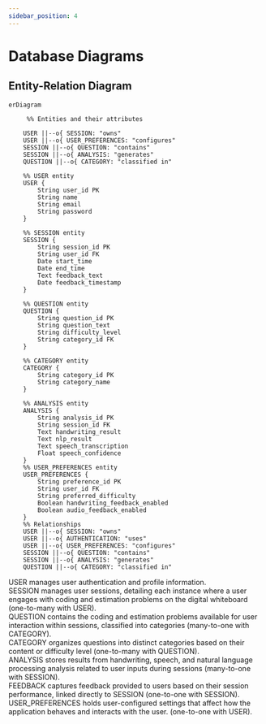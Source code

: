 ```yaml
---
sidebar_position: 4
---
```


# Database Diagrams
## Entity-Relation Diagram
```mermaid
erDiagram

     %% Entities and their attributes

    USER ||--o{ SESSION: "owns"
    USER ||--o{ USER_PREFERENCES: "configures"
    SESSION ||--o{ QUESTION: "contains"
    SESSION ||--o{ ANALYSIS: "generates"
    QUESTION ||--o{ CATEGORY: "classified in"

    %% USER entity
    USER {
        String user_id PK
        String name
        String email
        String password
    }

    %% SESSION entity
    SESSION {
        String session_id PK
        String user_id FK
        Date start_time
        Date end_time
        Text feedback_text
        Date feedback_timestamp
    }

    %% QUESTION entity
    QUESTION {
        String question_id PK
        String question_text
        String difficulty_level
        String category_id FK
    }

    %% CATEGORY entity
    CATEGORY {
        String category_id PK
        String category_name
    }

    %% ANALYSIS entity
    ANALYSIS {
        String analysis_id PK
        String session_id FK
        Text handwriting_result
        Text nlp_result
        Text speech_transcription
        Float speech_confidence
    }
    %% USER_PREFERENCES entity
    USER_PREFERENCES {
        String preference_id PK   
        String user_id FK
        String preferred_difficulty
        Boolean handwriting_feedback_enabled
        Boolean audio_feedback_enabled
    }
    %% Relationships
    USER ||--o{ SESSION: "owns"
    USER ||--o{ AUTHENTICATION: "uses"
    USER ||--o{ USER_PREFERENCES: "configures"
    SESSION ||--o{ QUESTION: "contains"
    SESSION ||--o{ ANALYSIS: "generates"
    QUESTION ||--o{ CATEGORY: "classified in"
```
USER manages user authentication and profile information.</br>
SESSION manages user sessions, detailing each instance where a user engages with coding and estimation problems on the digital whiteboard (one-to-many with USER). </br>
QUESTION contains the coding and estimation problems available for user interaction within sessions, classified into categories (many-to-one with CATEGORY). </br>
CATEGORY organizes questions into distinct categories based on their content or difficulty level (one-to-many with QUESTION). </br>
ANALYSIS stores results from handwriting, speech, and natural language processing analysis related to user inputs during sessions (many-to-one with SESSION). </br>
FEEDBACK captures feedback provided to users based on their session performance, linked directly to SESSION (one-to-one with SESSION). </br>
USER_PREFERENCES holds user-configured settings that affect how the application behaves and interacts with the user. (one-to-one with USER).
